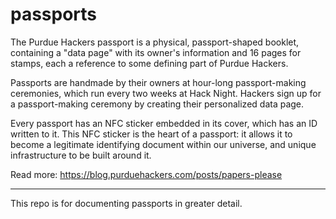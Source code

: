 # passports

The Purdue Hackers passport is a physical, passport-shaped booklet, containing a "data page" with its owner's information and 16 pages for stamps, each a reference to some defining part of Purdue Hackers.

Passports are handmade by their owners at hour-long passport-making ceremonies, which run every two weeks at Hack Night. Hackers sign up for a passport-making ceremony by creating their personalized data page.

Every passport has an NFC sticker embedded in its cover, which has an ID written to it. This NFC sticker is the heart of a passport: it allows it to become a legitimate identifying document within our universe, and unique infrastructure to be built around it.

Read more: https://blog.purduehackers.com/posts/papers-please

---

This repo is for documenting passports in greater detail.
